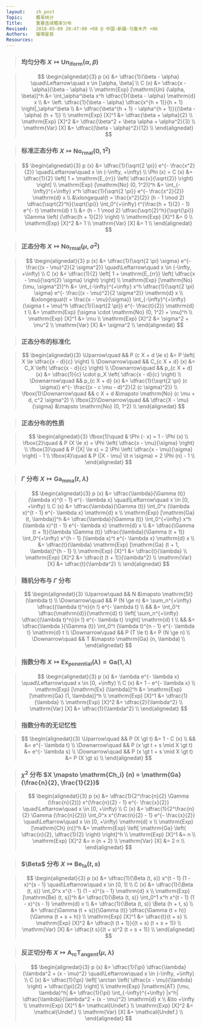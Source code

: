 ```yaml
---
layout:    zh_post
Topic:     概率统计
Title:     重要连续概率分布
Revised:   2018-05-09 20:47:00 +08 @ 中国-新疆-乌鲁木齐 +06
Authors:   璀璨星辰
Resources:
---
```


> ### 均匀分布 $X \mapsto \mathrm{Un_{iform}} (\alpha, \beta)$

> $$
> \begin{alignedat}{3}
>                                        p (x) &= \dfrac{1}{\beta - \alpha} \quad\Leftarrow\quad x \in [\alpha, \beta] \\
>                                        C (x) &= \dfrac{x - \alpha}{\beta - \alpha} \\
> \mathrm{Exp} [\mathrm{Un} (\alpha, \beta)]^h &= \int_\alpha^\beta x^h \dfrac{1}{\beta - \alpha} \mathrm{d} x \\
>                                              &= \left. \dfrac{1}{\beta - \alpha} \dfrac{x^{h + 1}}{h + 1} \right|_\alpha^\beta \\
>                                              &= \dfrac{\beta^{h + 1} - \alpha^{h + 1}}{(\beta - \alpha) (h + 1)} \\
>                           \mathrm{Exp} [X]^1 &= \dfrac{\beta + \alpha}{2} \\
>                           \mathrm{Exp} [X]^2 &= \dfrac{\beta^2 + \beta \alpha + \alpha^2}{3} \\
>                             \mathrm{Var} [X] &= \dfrac{(\beta - \alpha)^2}{12} \\
> \end{alignedat}
> $$
>

> ### 标准正态分布 $X \mapsto \mathrm{No_{rmal}} (0, 1^2)$

> $$
> \begin{alignedat}{3}
>                                 p (x) &= \dfrac{1}{\sqrt{2 \pi}} e^{- \frac{x^2}{2}} \quad\Leftarrow\quad x \in (-\infty, +\infty) \\
>                      \Phi (x) = C (x) &= \dfrac{1}{2} \left[ 1 + \mathrm{E_{rr}} \left( \dfrac{x}{\sqrt{2}} \right) \right] \\
> \mathrm{Exp} [\mathrm{No} (0, 1^2)]^h &= \int_{-\infty}^{+\infty} x^h \dfrac{1}{\sqrt{2 \pi}} e^{- \frac{x^2}{2}} \mathrm{d} x \\
>                                       &\xlongequal{t = \frac{x^2}{2}} (h - 1 \mod 2) \dfrac{\sqrt{2}^h}{\sqrt{\pi}} \int_0^{+\infty} t^{\frac{h + 1}{2} - 1} e^{- t} \mathrm{d} t \\
>                                       &= (h - 1 \mod 2) \dfrac{\sqrt{2}^h}{\sqrt{\pi}} \Gamma \left( {\dfrac{h + 1}{2}} \right) \\
>                    \mathrm{Exp} [X]^1 &= 0 \\
>                    \mathrm{Exp} [X]^2 &= 1 \\
>                      \mathrm{Var} [X] &= 1 \\
> \end{alignedat}
> $$
>

> ### 正态分布 $X \mapsto \mathrm{No_{rmal}} (\mu, \sigma^2)$

> $$
> \begin{alignedat}{3}
>                                        p (x) &= \dfrac{1}{\sqrt{2 \pi} \sigma} e^{- \frac{(x - \mu)^2}{2 \sigma^2}} \quad\Leftarrow\quad x \in (-\infty, +\infty) \\
>                                        C (x) &= \dfrac{1}{2} \left[ 1 + \mathrm{E_{rr}} \left( \dfrac{x - \mu}{\sqrt{2} \sigma} \right) \right] \\
> \mathrm{Exp} [\mathrm{No} (\mu, \sigma^2)]^h &= \int_{-\infty}^{+\infty} x^h \dfrac{1}{\sqrt{2 \pi} \sigma} e^{- \frac{(x - \mu)^2}{2 \sigma^2}} \mathrm{d} x \\
>                                              &\xlongequal{t = \frac{x - \mu}{\sigma}} \int_{-\infty}^{+\infty} (\sigma t + \mu)^h \dfrac{1}{\sqrt{2 \pi}} e^{- \frac{t}{2}} \mathrm{d} t \\
>                                              &= \mathrm{Exp} [\sigma \cdot \mathrm{No} (0, 1^2) + \mu]^h \\
>                           \mathrm{Exp} [X]^1 &= \mu \\
>                           \mathrm{Exp} [X]^2 &= \sigma^2 + \mu^2 \\
>                             \mathrm{Var} [X] &= \sigma^2 \\
> \end{alignedat}
> $$
>

> ### 正态分布的标准化

> $$
> \begin{alignedat}{3}
>         \Uparrow\quad   &&       P (c X + d \le x) &= P \left( X \le \dfrac{x - d}{c} \right) \\
>         \Downarrow\quad &&         C_{c X + d} (x) &= C_X \left( \dfrac{x - d}{c} \right) \\
>         \Downarrow\quad &&         p_{c X + d} (x) &= \dfrac{1}{c} \cdot p_X \left( \dfrac{x - d}{c} \right) \\
>         \Downarrow\quad &&         p_{c X + d} (x) &= \dfrac{1}{\sqrt{2 \pi} (c \sigma)} e^{- \frac{(x - c \mu - d)^2}{2 (c \sigma)^2}} \\
> \fbox{1}\Downarrow\quad &&                 c X + d &\mapsto \mathrm{No} (c \mu + d, c^2 \sigma^2) \\
> \fbox{2}\Downarrow\quad && \dfrac{X - \mu}{\sigma} &\mapsto \mathrm{No} (0, 1^2) \\
> \end{alignedat}
> $$
>

> ### 正态分布的性质

> $$
> \begin{alignedat}{3}
> \fbox{1}\quad & \Phi (- x) = 1 - \Phi (x) \\
> \fbox{2}\quad & P (X \le x) = \Phi \left( \dfrac{x - \mu}{\sigma} \right) \\
> \fbox{3}\quad & P (|X| \le x) = 2 \Phi \left( \dfrac{x - \mu}{\sigma} \right)  - 1 \\
> \fbox{4}\quad & P (|X - \mu| \lt n \sigma) = 2 \Phi (n) - 1 \\
> \end{alignedat}
> $$
>

> ### $\Gamma$ 分布 $X \mapsto \mathrm{Ga_{mma}} (t, \lambda)$

> $$
> \begin{alignedat}{3}
>                                     p (x) &= \dfrac{\lambda}{\Gamma (t)} (\lambda x)^{t - 1} e^{- \lambda x} \quad\Leftarrow\quad x \in [0, +\infty) \\
>                                     C (x) &= \dfrac{\lambda}{\Gamma (t)} \int_0^x (\lambda x)^{t - 1} e^{- \lambda x} \mathrm{d} x \\
> \mathrm{Exp} [\mathrm{Ga} (t, \lambda)]^h &= \dfrac{\lambda}{\Gamma (t)} \int_0^{+\infty} x^h (\lambda x)^{t - 1} e^{- \lambda x} \mathrm{d} x \\
>                                           &= \dfrac{\Gamma (t + 1)}{\lambda \Gamma (t)} \dfrac{\lambda}{\Gamma (t + 1)} \int_0^{+\infty} x^{h - 1} (\lambda x)^t e^{- \lambda x} \mathrm{d} x \\
>                                           &= \dfrac{t}{\lambda} \mathrm{Exp} [\mathrm{Ga} (t + 1, \lambda)]^{h - 1} \\
>                        \mathrm{Exp} [X]^1 &= \dfrac{t}{\lambda} \\
>                        \mathrm{Exp} [X]^2 &= \dfrac{t (t + 1)}{\lambda^2} \\
>                          \mathrm{Var} [X] &= \dfrac{t}{\lambda^2} \\
> \end{alignedat}
> $$
>

> ### 随机分布与 $\Gamma$ 分布

> $$
> \begin{alignedat}{3}
> \Uparrow\quad   &&           N &\mapsto \mathrm{St} (\lambda t) \\
> \Downarrow\quad && P (N \ge n) &= \sum_n^{+\infty} \dfrac{(\lambda t)^n}{n !} e^{- \lambda t} \\
>                 &&             &= \int_0^t \dfrac{\mathrm{d}}{\mathrm{d} t} \left[ \sum_n^{+\infty} \dfrac{(\lambda t)^n}{n !} e^{- \lambda t} \right] \mathrm{d} t \\
>                 &&             &= \dfrac{\lambda }{\Gamma (t)} \int_0^t (\lambda t)^{n - 1} e^{- \lambda t} \mathrm{d} t \\
> \Downarrow\quad && P (T \le t) &= P (N \ge n) \\
> \Downarrow\quad &&           T &\mapsto \mathrm{Ga} (n, \lambda) \\
> \end{alignedat}
> $$
>

> ### 指数分布 $X \mapsto \mathrm{Ex_{ponential}} (\lambda) = \mathrm{Ga} (1, \lambda)$

> $$
> \begin{alignedat}{3}
>                                  p (x) &= \lambda e^{- \lambda x} \quad\Leftarrow\quad x \in [0, +\infty) \\
>                                  C (x) &= 1 - e^{- \lambda x} \\
> \mathrm{Exp} [\mathrm{Ex} (\lambda)]^h &= \mathrm{Exp} [\mathrm{Ga} (1, \lambda)]^h \\
>                     \mathrm{Exp} [X]^1 &= \dfrac{1}{\lambda} \\
>                     \mathrm{Exp} [X]^2 &= \dfrac{2}{\lambda^2} \\
>                       \mathrm{Var} [X] &= \dfrac{1}{\lambda^2} \\
> \end{alignedat}
> $$
>

> ### 指数分布的无记忆性

> $$
> \begin{alignedat}{3}
> \Uparrow\quad   &&                  P (X \gt t) &= 1 - C (x) \\
>                 &&                              &= e^{- \lambda t} \\
> \Downarrow\quad && P (x \gt t + s \mid X \gt t) &= e^{- \lambda s} \\
> \Downarrow\quad && P (x \gt t + s \mid X \gt t) &= P (X \gt s) \\
> \end{alignedat}
> $$
>

> ### $\chi^2$ 分布 $X \mapsto \mathrm{Ch_i} (n) = \mathrm{Ga} (\frac{n}{2}, \frac{1}{2})$

> $$
> \begin{alignedat}{3}
>                            p (x) &= \dfrac{1}{2^\frac{n}{2} \Gamma (\frac{n}{2})} x^{\frac{n}{2} - 1} e^{- \frac{x}{2}} \quad\Leftarrow\quad x \in [0, +\infty) \\
>                            C (x) &= \dfrac{1}{2^\frac{n}{2} \Gamma (\frac{n}{2})} \int_0^x x^{\frac{n}{2} - 1} e^{- \frac{x}{2}} \quad\Leftarrow\quad x \in [0, +\infty) \mathrm{d} x \\
> \mathrm{Exp} [\mathrm{Ch} (n)]^h &= \mathrm{Exp} \left[ \mathrm{Ga} \left( \dfrac{n}{2}, \dfrac{1}{2} \right) \right]^h \\
>               \mathrm{Exp} [X]^1 &= n \\
>               \mathrm{Exp} [X]^2 &= n (n + 2) \\
>                 \mathrm{Var} [X] &= 2 n \\
> \end{alignedat}
> $$
>

> ### $\Beta$ 分布 $X \mapsto \mathrm{Be_{ta}} (t, s)$

> $$
> \begin{alignedat}{3}
>                               p (x) &= \dfrac{1}{\Beta (t, s)} x^{t - 1} (1 - x)^{s - 1} \quad\Leftarrow\quad x \in [0, 1] \\
>                               C (x) &= \dfrac{1}{\Beta (t, s)} \int_0^x x^{t - 1} (1 - x)^{s - 1} \mathrm{d} x \\
> \mathrm{Exp} [\mathrm{Be} (t, s)]^h &= \dfrac{1}{\Beta (t, s)} \int_0^1 x^h x^{t - 1} (1 - x)^{s - 1} \mathrm{d} x \\
>                                     &= \dfrac{1}{\Beta (t, s)} \Beta (h + t, s) \\
>                                     &= \dfrac{\Gamma (t + s)}{\Gamma (t)} \dfrac{\Gamma (t + h)}{\Gamma (t + s + h)} \\
>                  \mathrm{Exp} [X]^1 &= \dfrac{t}{t + s} \\
>                  \mathrm{Exp} [X]^2 &= \dfrac{t (t + 1)}{(t + s) (t + s + 1)} \\
>                    \mathrm{Var} [X] &= \dfrac{t s}{(t + s)^2 (t + s + 1)} \\
> \end{alignedat}
> $$
>

> ### 反正切分布 $X \mapsto \mathrm{A_{rc} T_{angent}} (\mu, \lambda)$

> $$
> \begin{alignedat}{3}
>                                       p (x) &= \dfrac{1}{\pi} \dfrac{\lambda}{\lambda^2 + (x - \mu)^2} \quad\Leftarrow\quad x \in (-\infty, +\infty) \\
>                                       C (x) &= \dfrac{1}{\pi} \left[ \arctan \left( \dfrac{x - \mu}{\lambda} \right) + \dfrac{\pi}{2} \right] \\
> \mathrm{Exp} |\mathrm{AT} (\mu, \lambda)^h| &= \dfrac{1}{\pi} \int_{-\infty}^{+\infty} |x^h| \dfrac{\lambda}{\lambda^2 + (x - \mu)^2} \mathrm{d} x \\
>                                             &\to +\infty \\
>                          \mathrm{Exp} [X]^1 &= \mathcal{Undef.} \\
>                          \mathrm{Exp} [X]^2 &= \mathcal{Undef.} \\
>                            \mathrm{Var} [X] &= \mathcal{Undef.} \\
> \end{alignedat}
> $$
>